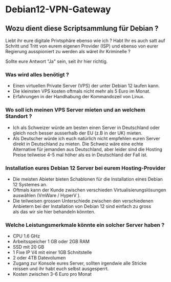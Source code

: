 # Debian12-VPN-Gateway

## Wozu dient diese Scriptsammlung für Debian ?

Liebt ihr eure digitale Privtsphäre ebenso wie ich ? 
Habt Ihr es auch satt auf Schritt und Tritt von eurem
eigenen Provider (ISP) und ebenso von eurer Regierung 
ausspioniert zu werden als wäret ihr Kriminelle ?

Sollte eure Antwort "Ja" sein, seit ihr hier richtig.

### Was wird alles benötigt ? 

- Einen virtuellen Private Server (VPS) der unter Debian 12 laufen kann.
- Die kleinsten VPS kosten oftmals nicht mehr als 5 Euro im Monat. 
- Erfahrungen in der Handhabung der Kommandozeil von Linux.

### Wo soll ich meinen VPS Server mieten und an welchem Standort ? 

- Ich als Schweizer würde am besten einen Server in Deutschland oder gleich 
noch besser ausserhalb der EU (z.B in der UK) mieten.
- Als Deutscher würde ich euch natürlich nicht empfehlen euren Server
direkt in Deutschland zu mieten. Die Schweiz wäre eine echte Alternative 
für jemanden aus Deutschland, aber leider sind die Hosting Preise teilweise 
4-5 mal höher als es in Deutschland der Fall ist.
 
### Installation eures Debian 12 Server bei eurem Hosting-Provider

- Die meisten Abieter bieten Schablonen für die Installation eines
Debian 12 Systemes an.  
- Oftmals kann der Kunde zwischen verschieden Virtualisierungslösungen
auswählen (VmWare / HyperV ).  
- Die teilweisen grossen Unterschiede zwischen den verschiedenen  
Anbietern bei der Installation von Debian 12 sind einfach zu gross  
als das wir sie hier behandeln könnten.

### Welche Leistungsmerkmale könnte ein solcher Server haben ? 

- CPU 1.6 GHz  
- Arbeitsspeicher 1 GB oder 2GB RAM  
- SSD mit 20 GB  
- 1 Fixe IP V4 mit einer 1GB Schnitstelle  
- 2 oder 4TB Datevolumen  
- Zugang zur Konsole eures Server, sollten irgendwie alle Stricke  
reissen und ihr habt euch selbst ausgesperrt.  
- Kosten zwischen 3-6 Euro pro Monat  









 









